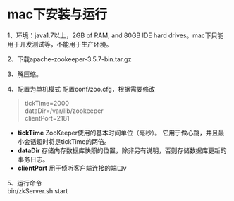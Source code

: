 # mac下安装与运行

1、环境：java1.7以上，2GB of RAM, and 80GB IDE hard drives。mac下只能用于开发测试等，不能用于生产环境。

2、下载apache-zookeeper-3.5.7-bin.tar.gz

3、解压缩。

4、配置为单机模式
配置conf/zoo.cfg，根据需要修改
>tickTime=2000  
>dataDir=/var/lib/zookeeper   
>clientPort=2181  
* **tickTime** ZooKeeper使用的基本时间单位（毫秒）。 它用于做心跳，并且最小会话超时将是tickTime的两倍。  
* **dataDir** 存储内存数据库快照的位置，除非另有说明，否则存储数据库更新的事务日志。
* **clientPort** 用于侦听客户端连接的端口v

5、运行命令  
bin/zkServer.sh start
